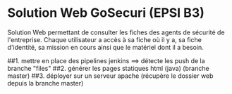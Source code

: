 # Solution Web GoSecuri (EPSI B3)
Solution Web permettant de consulter les fiches des agents de sécurité de l'entreprise.
Chaque utilisateur a accès à sa fiche où il y a, sa fiche d'identité, sa mission en cours ainsi que le matériel dont il a besoin.


##1. mettre en place des pipelines jenkins ==> détecte les push de la branche "files"
##2. générer les pages statiques html (java) (branche master)
##3. déployer sur un serveur apache (récupère le dossier web depuis la branche master)
